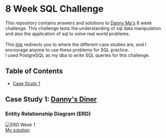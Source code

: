 # 8 Week SQL Challenge 
This repository contains answers and solutions to [Danny Ma's](https://www.linkedin.com/in/datawithdanny/) 8 week challenge. This challenge tests the understanding of sql data manipulation and also the application of sql to solve real world problems. 
<br>
<br>
This [link](https://8weeksqlchallenge.com/) redirects you to where the different case studies are, and I encourage anyone to use these problems for SQL practice. 
<br>
I used PostgreSQL as my dba to write SQL queries for this challenge. 

## Table of Contents 

- [Case Study 1](#case-study-1-danny's-diner)

## Case Study 1: [Danny's Diner](https://8weeksqlchallenge.com/case-study-1/)
### Entity Relationship Diagram (ERD)
![ERD Week 1](https://user-images.githubusercontent.com/118802056/235641793-09208928-7b15-4869-8db1-472733e5a4f0.png)
<br>
[My solution](https://github.com/Saigovernor/SQL-Practice/blob/main/Week%201%20Solutions.md)
